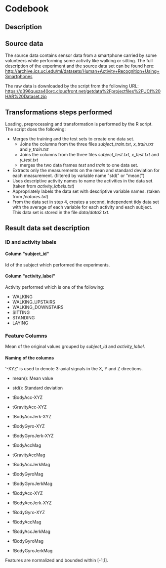 # Codebook

## Description

## Source data
The source data contains sensor data from a smartphone carried by some volunteers while performing some activity like walking or sitting. The full description of the experiment and the source data set can be found here: 
http://archive.ics.uci.edu/ml/datasets/Human+Activity+Recognition+Using+Smartphones 

The raw data is downloaded by the script from the following URL:
https://d396qusza40orc.cloudfront.net/getdata%2Fprojectfiles%2FUCI%20HAR%20Dataset.zip 

## Transformations steps performed
Loading, preprocessing and transformation is performed by the R script. The script does the following:

* Merges the training and the test sets to create one data set.
    * Joins the columns from the three files *subject_train.txt*, *x_train.txt* and *y_train.txt*
    * Joins the columns from the three files *subject_test.txt*, *x_test.txt* and *y_test.txt*
    * merges the two data frames *test* and *train* to one data set.
* Extracts only the measurements on the mean and standard deviation for each measurement. (filtered by variable name "std(" or "mean(") 
* Uses descriptive activity names to name the activities in the data set. (taken from *activity_labels.txt*)
* Appropriately labels the data set with descriptive variable names.  (taken from *features.txt*)
* From the data set in step 4, creates a second, independent tidy data set with the average of each variable for each activity and each subject. This data set is stored in the file *data/data2.txt*.

## Result data set description

### ID and activity labels

#### Column "subject_id"
Id of the subject which performed the experiments.


#### Column "activity_label"
Activity performed which is one of the following:

* WALKING
* WALKING_UPSTAIRS
* WALKING_DOWNSTAIRS
* SITTING
* STANDING
* LAYING

### Feature Columns
Mean of the original values grouped by *subject_id* and *activity_label*.

#### Naming of the columns
'-XYZ' is used to denote 3-axial signals in the X, Y and Z directions.

* mean(): Mean value
* std(): Standard deviation

* tBodyAcc-XYZ
* tGravityAcc-XYZ
* tBodyAccJerk-XYZ
* tBodyGyro-XYZ
* tBodyGyroJerk-XYZ
* tBodyAccMag
* tGravityAccMag
* tBodyAccJerkMag
* tBodyGyroMag
* tBodyGyroJerkMag
* fBodyAcc-XYZ
* fBodyAccJerk-XYZ
* fBodyGyro-XYZ
* fBodyAccMag
* fBodyAccJerkMag
* fBodyGyroMag
* fBodyGyroJerkMag


Features are normalized and bounded within [-1,1].



